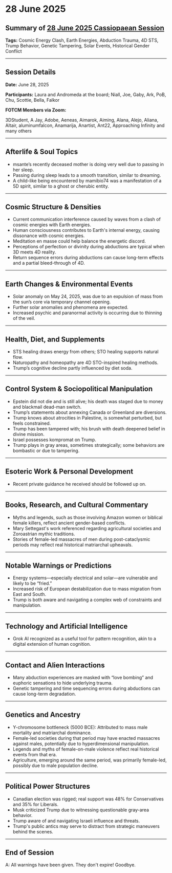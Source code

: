 # 28 June 2025

## Summary of [28 June 2025 Cassiopaean Session](https://cassiopaea.org/forum/threads/session-28-june-2025.56103/)

**Tags:** Cosmic Energy Clash, Earth Energies, Abduction Trauma, 4D STS, Trump Behavior, Genetic Tampering, Solar Events, Historical Gender Conflict

---

## Session Details

**Date:** June 28, 2025

**Participants:** Laura and Andromeda at the board; Niall, Joe, Gaby, Ark, PoB, Chu, Scottie, Bella, Falkor

**FOTCM Members via Zoom:**

3DStudent, A Jay, Adobe, Aeneas, Aimarok, Aiming, Alana, Alejo, Aliana, Altair, aluminumfalcon, Anamarija, Anartist, Ant22, Approaching Infinity and many others

---

## Afterlife & Soul Topics

- msante’s recently deceased mother is doing very well due to passing in her sleep.
- Passing during sleep leads to a smooth transition, similar to dreaming.
- A child-like being encountered by mamibio74 was a manifestation of a 5D spirit, similar to a ghost or cherubic entity.

---

## Cosmic Structure & Densities

- Current communication interference caused by waves from a clash of cosmic energies with Earth energies.
- Human consciousness contributes to Earth's internal energy, causing dissonance with cosmic energies.
- Meditation en masse could help balance the energetic discord.
- Perceptions of perfection or divinity during abductions are typical when 3D meets 4D reality.
- Return sequence errors during abductions can cause long-term effects and a partial bleed-through of 4D.

---

## Earth Changes & Environmental Events

- Solar anomaly on May 24, 2025, was due to an expulsion of mass from the sun’s core via temporary channel opening.
- Further solar anomalies and phenomena are expected.
- Increased psychic and paranormal activity is occurring due to thinning of the veil.

---

## Health, Diet, and Supplements

- STS healing draws energy from others; STO healing supports natural flow.
- Naturopathy and homeopathy are 4D STO-inspired healing methods.
- Trump’s cognitive decline partly influenced by diet soda.

---

## Control System & Sociopolitical Manipulation

- Epstein did not die and is still alive; his death was staged due to money and blackmail dead-man switch.
- Trump’s statements about annexing Canada or Greenland are diversions.
- Trump knows about atrocities in Palestine, is somewhat perturbed, but feels constrained.
- Trump has been tampered with; his brush with death deepened belief in divine mission.
- Israel possesses kompromat on Trump.
- Trump plays in gray areas, sometimes strategically; some behaviors are bombastic or due to tampering.

---

## Esoteric Work & Personal Development

- Recent private guidance he received should be followed up on.

---

## Books, Research, and Cultural Commentary

- Myths and legends, such as those involving Amazon women or biblical female killers, reflect ancient gender-based conflicts.
- Mary Settegast's work referenced regarding agricultural societies and Zoroastrian mythic traditions.
- Stories of female-led massacres of men during post-cataclysmic periods may reflect real historical matriarchal upheavals.

---

## Notable Warnings or Predictions

- Energy systems—especially electrical and solar—are vulnerable and likely to be “fried.”
- Increased risk of European destabilization due to mass migration from East and South.
- Trump is both aware and navigating a complex web of constraints and manipulation.

---

## Technology and Artificial Intelligence

- Grok AI recognized as a useful tool for pattern recognition, akin to a digital extension of human cognition.

---

## Contact and Alien Interactions

- Many abduction experiences are masked with “love bombing” and euphoric sensations to hide underlying trauma.
- Genetic tampering and time sequencing errors during abductions can cause long-term degradation.

---

## Genetics and Ancestry

- Y-chromosome bottleneck (5000 BCE): Attributed to mass male mortality and matriarchal dominance.
- Female-led societies during that period may have enacted massacres against males, potentially due to hyperdimensional manipulation.
- Legends and myths of female-on-male violence reflect real historical events from that era.
- Agriculture, emerging around the same period, was primarily female-led, possibly due to male population decline.

---

## Political Power Structures

- Canadian election was rigged; real support was 48% for Conservatives and 35% for Liberals.
- Musk criticized Trump due to witnessing questionable gray-area behavior.
- Trump aware of and navigating Israeli influence and threats.
- Trump's public antics may serve to distract from strategic maneuvers behind the scenes.

---

## End of Session

A: All warnings have been given. They don't expire! Goodbye.
